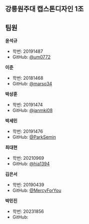 ## 강릉원주대 캡스톤디자인 1조


## 팀원

**윤석규**

- 학번: 20191487
- GitHub: [@um0772](https://github.com/um0772)

**이준**

- 학번: 20181468
- GitHub: [@marso34](https://github.com/marso34)

**박상훈**

- 학번: 20191474 
- GitHub: [@janmki08](https://github.com/janmki08)

**박세민**

- 학번: 20191476
- GitHub: [@ParkSemin](https://github.com/ParkSemin)

**최대현**

- 학번: 20210969
- GitHub: [@hia1394](https://github.com/hia1394)

**김은서**

- 학번: 20190439
- GitHub: [@MercyForYou](https://github.com/MercyForYou)

**박민진**

- 학번: 20231856 
- GitHub: 

<!--

**Here are some ideas to get you started:**

🙋‍♀️ A short introduction - what is your organization all about?
🌈 Contribution guidelines - how can the community get involved?
👩‍💻 Useful resources - where can the community find your docs? Is there anything else the community should know?
🍿 Fun facts - what does your team eat for breakfast?
🧙 Remember, you can do mighty things with the power of [Markdown](https://docs.github.com/github/writing-on-github/getting-started-with-writing-and-formatting-on-github/basic-writing-and-formatting-syntax)
-->
